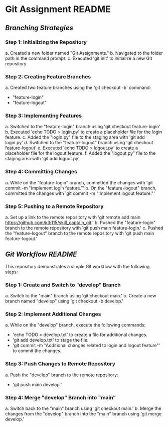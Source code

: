 # Git Assignment README

## *Branching Strategies*

### Step 1: Initializing the Repository

a. Created a new folder named "Git Assignments."
b. Navigated to the folder path in the command prompt.
c. Executed 'git init' to initialize a new Git repository.

### Step 2: Creating Feature Branches

a. Created two feature branches using the 'git checkout -b' command:
   - "feature-login"
   - "feature-logout"

### Step 3: Implementing Features

a. Switched to the "feature-login" branch using 'git checkout feature-login'
b. Executed 'echo TODO > login.py' to create a placeholder file for the login feature.
c. Added the "login.py" file to the staging area with 'git add login.py'
d. Switched to the "feature-logout" branch using 'git checkout feature-logout'
e. Executed 'echo TODO > logout.py' to create a placeholder file for the logout feature.
f. Added the "logout.py" file to the staging area with 'git add logout.py'

### Step 4: Committing Changes

a. While on the "feature-login" branch, committed the changes with 'git commit -m "Implement login feature."'
b. On the "feature-logout" branch, committed the changes with 'git commit -m "Implement logout feature."'

### Step 5: Pushing to a Remote Repository

a. Set up a link to the remote repository with 'git remote add main https://github.com/k3rl15/skill_captain_git.'
b. Pushed the "feature-login" branch to the remote repository with 'git push main feature-login.'
c. Pushed the "feature-logout" branch to the remote repository with 'git push main feature-logout.'


## *Git Workflow README*

This repository demonstrates a simple Git workflow with the following steps:

### Step 1: Create and Switch to "develop" Branch

a. Switch to the "main" branch using 'git checkout main.'
b. Create a new branch named "develop" using 'git checkout -b develop.'

### Step 2: Implement Additional Changes

a. While on the "develop" branch, execute the following commands:
   - 'echo TODO > develop.txt' to create a file for additional changes.
   - 'git add develop.txt' to stage the file.
   - 'git commit -m "Additional changes related to login and logout feature"' to commit the changes.

### Step 3: Push Changes to Remote Repository

a. Push the "develop" branch to the remote repository:
   - 'git push main develop.'

### Step 4: Merge "develop" Branch into "main"

a. Switch back to the "main" branch using 'git checkout main.'
b. Merge the changes from the "develop" branch into the "main" branch using 'git merge develop.'

